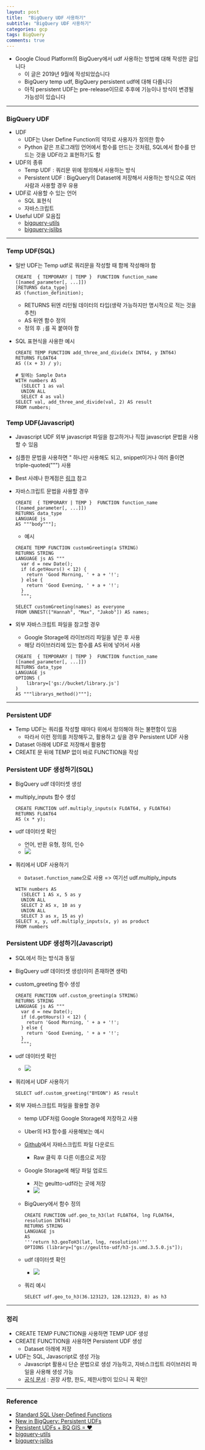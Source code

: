 ```yaml
---
layout: post
title:  "BigQuery UDF 사용하기"
subtitle: "BigQuery UDF 사용하기"
categories: gcp
tags: BigQuery
comments: true
---
```


- Google Cloud Platform의 BigQuery에서 udf 사용하는 방법에 대해 작성한 글입니다
	- 이 글은 2019년 9월에 작성되었습니다
	- BigQuery temp udf, BigQuery persistent udf에 대해 다룹니다
	- 아직 persistent UDF는 pre-release이므로 추후에 기능이나 방식이 변경될 가능성이 있습니다

---

	
### BigQuery UDF	
- UDF
	- UDF는 User Define Function의 약자로 사용자가 정의한 함수
	- Python 같은 프로그래밍 언어에서 함수를 만드는 것처럼, SQL에서 함수를 만드는 것을 UDF라고 표현하기도 함
- UDF의 종류
	- Temp UDF : 쿼리문 위에 정의해서 사용하는 방식
	- Persistent UDF : BigQuery의 Dataset에 저장해서 사용하는 방식으로 여러 사람과 사용할 경우 유용
- UDF로 사용할 수 있는 언어
	- SQL 표현식
	- 자바스크립트
- Useful UDF 모음집
	- [bigquery-utils](https://github.com/GoogleCloudPlatform/bigquery-utils/tree/master/udfs/community)
	- [bigquery-jslibs](https://github.com/jatorre/bigquery-jslibs)

---

### Temp UDF(SQL)
- 일반 UDF는 Temp udf로 쿼리문을 작성할 때 함께 작성해야 함

	```
	CREATE  { TEMPORARY | TEMP }  FUNCTION function_name ([named_parameter[, ...]])
	[RETURNS data_type]
	AS (function_definition);
	```
	
	- RETURNS 뒤엔 리턴될 데이터의 타입(생략 가능하지만 명시적으로 적는 것을 추천)
	- AS 뒤엔 함수 정의
	- 정의 후 `;`를 꼭 붙여야 함
	
- SQL 표현식을 사용한 예시
	
	```
	CREATE TEMP FUNCTION add_three_and_divide(x INT64, y INT64) 
	RETURNS FLOAT64
	AS ((x + 3) / y);
	
	# 밑에는 Sample Data
	WITH numbers AS
	  (SELECT 1 as val
	  UNION ALL
	  SELECT 4 as val)
	SELECT val, add_three_and_divide(val, 2) AS result
	FROM numbers;
	```	
	
### Temp UDF(Javascript)
- Javascript UDF 외부 javascript 파일을 참고하거나 직접 javascript 문법을 사용할 수 있음
- 심플한 문법을 사용하면 " 하나만 사용해도 되고, snippet이거나 여러 줄이면 triple-quoted(""") 사용
- Best 사례나 한계점은 [링크](https://cloud.google.com/bigquery/docs/reference/standard-sql/user-defined-functions?#best-practices-for-javascript-udfs) 참고
- 자바스크립트 문법을 사용할 경우

	```
	CREATE  { TEMPORARY | TEMP }  FUNCTION function_name ([named_parameter[, ...]])
	RETURNS data_type
	LANGUAGE js 
	AS """body"""];
	```
	
	- 예시

	```
	CREATE TEMP FUNCTION customGreeting(a STRING)
	RETURNS STRING
	LANGUAGE js AS """
	  var d = new Date();
	  if (d.getHours() < 12) {
	    return 'Good Morning, ' + a + '!';
	  } else {
	    return 'Good Evening, ' + a + '!';
	  }
	  """;
	  
	SELECT customGreeting(names) as everyone
	FROM UNNEST(["Hannah", "Max", "Jakob"]) AS names;
	```
	
- 외부 자바스크립트 파일을 참고할 경우
	- Google Storage에 라이브러리 파일을 넣은 후 사용
	- 해당 라이브러리에 있는 함수를 AS 뒤에 넣어서 사용

	```
	CREATE  { TEMPORARY | TEMP }  FUNCTION function_name ([named_parameter[, ...]])
	RETURNS data_type
	LANGUAGE js 
	OPTIONS (
		library=['gs://bucket/library.js']
	)
	AS """librarys_method()"""];
	```	


---

### Persistent UDF
- Temp UDF는 쿼리를 작성할 때마다 위에서 정의해야 하는 불편함이 있음
	- 따라서 이런 정의를 저장해두고, 활용하고 싶을 경우 Persistent UDF 사용 
- Dataset 아래에 UDF로 저장해서 활용함
- CREATE 문 뒤에 TEMP 없이 바로 FUNCTION을 작성

### Persistent UDF 생성하기(SQL)
- BigQuery udf 데이터셋 생성
- multiply_inputs 함수 생성

	```
	CREATE FUNCTION udf.multiply_inputs(x FLOAT64, y FLOAT64)
	RETURNS FLOAT64
	AS (x * y);
	```

- udf 데이터셋 확인
	- 언어, 반환 유형, 정의, 인수  
	- <img src="https://www.dropbox.com/s/op2xlsfodp3j93p/Screenshot%202019-09-21%2017.33.39.png?raw=1">

- 쿼리에서 UDF 사용하기
	- `Dataset.function_name`으로 사용 => 여기선 udf.multiply_inputs

	```
	WITH numbers AS
	  (SELECT 1 AS x, 5 as y
	  UNION ALL
	  SELECT 2 AS x, 10 as y
	  UNION ALL
	  SELECT 3 as x, 15 as y)
	SELECT x, y, udf.multiply_inputs(x, y) as product
	FROM numbers
	```	


### Persistent UDF 생성하기(Javascript)
- SQL에서 하는 방식과 동일
- BigQuery udf 데이터셋 생성(이미 존재하면 생략)
- custom_greeting 함수 생성

	```
	CREATE FUNCTION udf.custom_greeting(a STRING)
	RETURNS STRING
	LANGUAGE js AS """
	  var d = new Date();
	  if (d.getHours() < 12) {
	    return 'Good Morning, ' + a + '!';
	  } else {
	    return 'Good Evening, ' + a + '!';
	  }
	  """;
	```  

- udf 데이터셋 확인
	- <img src="https://www.dropbox.com/s/rkimy3xsup7vlvo/Screenshot%202019-09-21%2017.41.33.png?raw=1">

- 쿼리에서 UDF 사용하기
	
	```
	SELECT udf.custom_greeting("BYEON") AS result
	```
	
- 외부 자바스크립트 파일을 활용할 경우
	- temp UDF처럼 Google Storage에 저장하고 사용
	- Uber의 H3 함수를 사용해보는 예시
	- [Github](https://github.com/jatorre/bigquery-jslibs/blob/master/libs/h3/3.5.0/h3-js.umd.3.5.0.js)에서 자바스크립트 파일 다운로드
		- Raw 클릭 후 다른 이름으로 저장
	- Google Storage에 해당 파일 업로드
		- 저는 geultto-udf라는 곳에 저장
		- <img src="https://www.dropbox.com/s/7v0f8n1m7qfysts/Screenshot%202019-09-21%2017.53.45.png?raw=1">
	- BigQuery에서 함수 정의
		
		```
		CREATE FUNCTION udf.geo_to_h3(lat FLOAT64, lng FLOAT64, resolution INT64)
		RETURNS STRING 
		LANGUAGE js 
		AS
		'''return h3.geoToH3(lat, lng, resolution)''' 
		OPTIONS (library=["gs://geultto-udf/h3-js.umd.3.5.0.js"]);
		```  	
	
	- udf 데이터셋 확인
		- <img src="https://www.dropbox.com/s/uvscxluv12j79lx/Screenshot%202019-09-21%2017.55.16.png?raw=1">
	- 쿼리 예시
		
		```
		SELECT udf.geo_to_h3(36.123123, 128.123123, 8) as h3
		```

---

### 정리
- CREATE TEMP FUNCTION을 사용하면 TEMP UDF 생성
- CREATE FUNCTION을 사용하면 Persistent UDF 생성
	- Dataset 아래에 저장 
- UDF는 SQL, Javascript로 생성 가능
	- Javascript 활용시 단순 문법으로 생성 가능하고, 자바스크립트 라이브러리 파일을 사용해 생성 가능
	- [공식 문서](https://cloud.google.com/bigquery/docs/reference/standard-sql/user-defined-functions#best-practices-for-javascript-udfs) : 권장 사항, 한도, 제한사항이 있으니 꼭 확인!

---

### Reference
- [Standard SQL User-Defined Functions](https://cloud.google.com/bigquery/docs/reference/standard-sql/user-defined-functions)
- [New in BigQuery: Persistent UDFs](https://medium.com/@hoffa/new-in-bigquery-persistent-udfs-c9ea4100fd83)
- [Persistent UDFs + BQ GIS = ♥](https://medium.com/@mentin/persistent-udfs-bq-gis-66c8db903e4f)
- [bigquery-utils](https://github.com/GoogleCloudPlatform/bigquery-utils/tree/master/udfs/community)
- [bigquery-jslibs](https://github.com/jatorre/bigquery-jslibs)